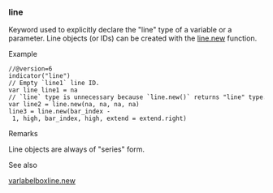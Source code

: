 ### line

Keyword used to explicitly declare the "line" type of a variable or a parameter. Line objects (or IDs) can be created with the [line.new](#fun_line.new) function.

Example

```
//@version=6  
indicator("line")  
// Empty `line1` line ID.  
var line line1 = na  
// `line` type is unnecessary because `line.new()` returns "line" type.  
var line2 = line.new(na, na, na, na)  
line3 = line.new(bar_index - 1, high, bar_index, high, extend = extend.right)
```

Remarks

Line objects are always of "series" form.

See also

[var](#kw_var)[label](#type_label)[box](#type_box)[line.new](#fun_line.new)
